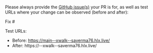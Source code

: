 Please always provide the [GitHub issue(s)](../issues) your PR is for, as well as test URLs where your change can be observed (before and after):

Fix #<gh-issue-id>

Test URLs:
- Before: https://main--xwalk--saverma76.hlx.live/
- After: https://<branch>--xwalk--saverma76.hlx.live/
